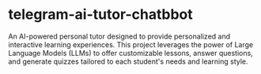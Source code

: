 # telegram-ai-tutor-chatbbot
An AI-powered personal tutor designed to provide personalized and interactive learning experiences. This project leverages the power of Large Language Models (LLMs) to offer customizable lessons, answer questions, and generate quizzes tailored to each student's needs and learning style.
